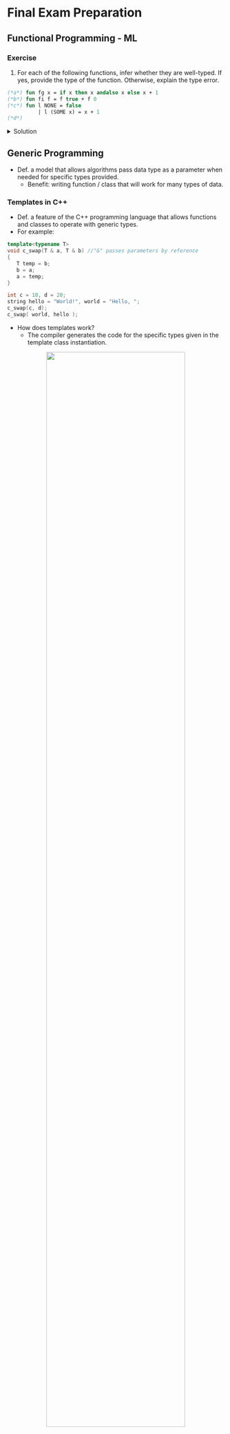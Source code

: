 # Final Exam Preparation

## Functional Programming - ML

### Exercise
1. For each of the following functions, infer whether they are well-typed. If yes, provide the type of the function. Otherwise, explain the type error.
```sml
(*a*) fun fg x = if x then x andalso x else x + 1
(*b*) fun fi f = f true + f 0
(*c*) fun l NONE = false
          | l (SOME x) = x + 1
(*d*) 
```

<details><summary>Solution</summary>
    <p>

```
(a) In else branch, the variable x has bool type but operand + expects x be an int type.
(b) The function `f true` forces `f` to be a type of the form `bool -> 'a`, but `f 0` strengths it to be `int -> 'b` for some `'b`.
(c) The return type of the function l are not the same. The first case returns a boolean, but second one returns an integer.
(d)
```
   </p></details>

## Generic Programming
- Def. a model that allows algorithms pass data type as a parameter when needed for specific types provided.
    - Benefit: writing function / class that will work for many types of data.

### Templates in C++
- Def. a feature of the C++ programming language that allows functions and classes to operate with generic types.
- For example:
```c++
template<typename T>
void c_swap(T & a, T & b) //"&" passes parameters by reference
{
   T temp = b;
   b = a;
   a = temp;
}

int c = 10, d = 20;
string hello = "World!", world = "Hello, ";
c_swap(c, d);
c_swap( world, hello );
```
- How does templates work?
    - The compiler generates the code for the specific types given in the template class instantiation.
<p align="center">
<img src="img/template.jpg" height="80%" width="80%">
</p>
    
### Java generics

### Variance (Optional)
```java
class A {} 
class B extends A {} 
  
class Base 
{ 
    B fun() 
    { 
        System.out.println("Base fun()"); 
        return new B(); 
    } 
} 

class Derived extends Base 
{ 
    A fun() 
    { 
        System.out.println("Derived fun()"); 
        return new A(); 
    } 
} 
```
